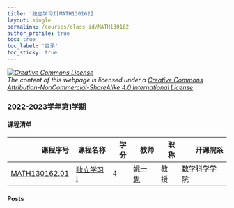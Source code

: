 ```yaml
---
title: '独立学习I[MATH130162]'
layout: single
permalink: /courses/class-id/MATH130162
author_profile: true
toc: true
toc_label: '目录'
toc_sticky: true
---
```



<div class='notice--warning'>
	<p><i><a rel='license' href='http://creativecommons.org/licenses/by-nc-sa/4.0/'><img alt='Creative Commons License' style='border-width:0' src='https://i.creativecommons.org/l/by-nc-sa/4.0/88x31.png' /></a><br /> The content of this webpage is licensed under a <a rel='license' href='http://creativecommons.org/licenses/by-nc-sa/4.0/'>Creative Commons Attribution-NonCommercial-ShareAlike 4.0 International License</a>.</i></p>
</div>

### 2022-2023学年第1学期


#### 课程清单

<div style='text-align: center;' id='MATH130162_2223F'> <table id='MATH130162_2223F_table'>
  <thead>
    <tr style="text-align: right;">
      <th>课程序号</th>
      <th>课程名称</th>
      <th>学分</th>
      <th>教师</th>
      <th>职称</th>
      <th>开课院系</th>
    </tr>
  </thead>
  <tbody>
    <tr>
      <td><a href='https://fdu-math.github.io/courses/class-id/MATH130162-01'>MATH130162.01</a></td>
      <td><a href='https://fdu-math.github.io/courses/MATH130162'>独立学习I</a></td>
      <td>4</td>
      <td><a href='https://fdu-math.github.io/teachers/姚一隽'>姚一隽</a></td>
      <td>教授</td>
      <td>数学科学学院</td>
    </tr>
  </tbody>
</table></div>

#### Posts

